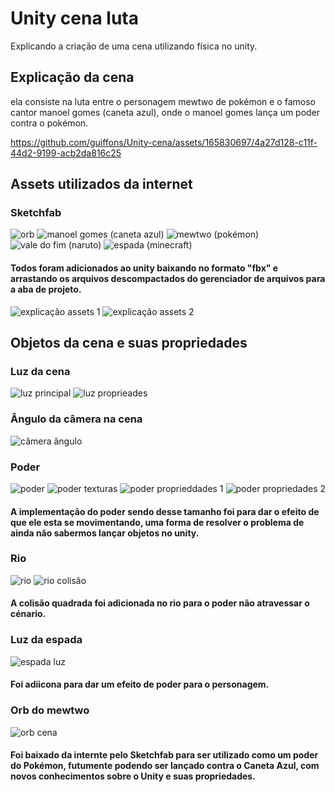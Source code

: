 # Unity cena luta
Explicando a criação de uma cena utilizando física no unity.

## Explicação da cena

ela consiste na luta entre o personagem mewtwo de pokémon e o famoso cantor manoel gomes (caneta azul), onde o manoel gomes lança um poder contra o pokémon.

https://github.com/guiffons/Unity-cena/assets/165830697/4a27d128-c11f-44d2-9199-acb2da816c25

## Assets utilizados da internet
### Sketchfab

![orb](https://github.com/guiffons/Unity-cena/assets/165830697/43cb5091-4c05-48a8-95df-c14123b86b53)
![manoel gomes (caneta azul)](https://github.com/guiffons/Unity-cena/assets/165830697/5420d8fe-40f3-4321-92a0-375a82741163)
![mewtwo (pokémon)](https://github.com/guiffons/Unity-cena/assets/165830697/e20ce53e-16e1-4b78-a191-9b188cbf4afc)
![vale do fim (naruto)](https://github.com/guiffons/Unity-cena/assets/165830697/b9a58534-a879-4c4d-9772-043fc90589f5)
![espada (minecraft)](https://github.com/guiffons/Unity-cena/assets/165830697/6638d269-d61d-4c5e-8f8b-12727ea7f400)

#### Todos foram adicionados ao unity baixando no formato "fbx" e arrastando os arquivos descompactados do gerenciador de arquivos para a aba de projeto.

![explicação assets 1](https://github.com/guiffons/Unity-cena/assets/165830697/22f90468-747e-47b9-b821-6a4c37fd3cbc)
![explicação assets 2](https://github.com/guiffons/Unity-cena/assets/165830697/109865ff-9727-45c4-9d3c-3c91392438f1)

## Objetos da cena e suas propriedades
### Luz da cena

![luz principal](https://github.com/guiffons/Unity-cena/assets/165830697/d869178f-9e21-4389-8550-abeb4d0f4d3f)
![luz proprieades](https://github.com/guiffons/Unity-cena/assets/165830697/e8bb500d-ed3a-4f33-9ab6-c8fe42fecbf6)

### Ângulo da câmera na cena

![câmera ângulo](https://github.com/guiffons/Unity-cena/assets/165830697/2a8ebe77-1f18-4adc-9258-cdda5d577285)

### Poder

![poder](https://github.com/guiffons/Unity-cena/assets/165830697/a0bdb176-497c-4df0-94d5-26b0b9c43dc6)
![poder texturas](https://github.com/guiffons/Unity-cena/assets/165830697/13c06a3c-aae1-44a8-b7ba-42af6c1a028c)
![poder proprieddades 1](https://github.com/guiffons/Unity-cena/assets/165830697/64af9e62-aa2d-4e59-993e-5f4bd72c99df)
![poder propriedades 2](https://github.com/guiffons/Unity-cena/assets/165830697/22edac57-0036-4a94-bd53-a2d6c34c5f99)

#### A implementação do poder sendo desse tamanho foi para dar o efeito de que ele esta se movimentando, uma forma de resolver o problema de ainda não sabermos lançar objetos no unity.

### Rio

![rio](https://github.com/guiffons/Unity-cena/assets/165830697/46bf7b79-a504-408a-b4e2-f261b5764b67)
![rio colisão](https://github.com/guiffons/Unity-cena/assets/165830697/041f8b60-6850-415d-beb6-645c1e66c614)

#### A colisão quadrada foi adicionada no rio para o poder não atravessar o cénario.

### Luz da espada

![espada luz](https://github.com/guiffons/Unity-cena/assets/165830697/d85c1272-5a3a-44ff-8704-c155b56fa1d8)

#### Foi adiicona para dar um efeito de poder para o personagem.

### Orb do mewtwo

![orb cena](https://github.com/guiffons/Unity-cena/assets/165830697/25013ff7-3f67-40b4-aca0-73af7262c959)

#### Foi baixado da internte pelo Sketchfab para ser utilizado como um poder do Pokémon, futumente podendo ser lançado contra o Caneta Azul, com novos conhecimentos sobre o Unity e suas propriedades.






